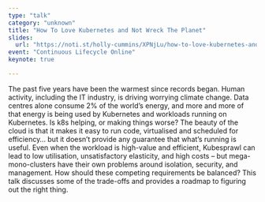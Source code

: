 ```yaml
---
type: "talk"
category: "unknown"
title: "How To Love Kubernetes and Not Wreck The Planet"
slides:
  url: "https://noti.st/holly-cummins/XPNjLu/how-to-love-kubernetes-and-not-wreck-the-planet-keynote"
event: "Continuous Lifecycle Online"
keynote: true

---
```

The past five years have been the warmest since records began. Human activity, including the IT industry, is driving worrying climate change. Data centres alone consume 2% of the world’s energy, and more and more of that energy is being used by Kubernetes and workloads running on Kubernetes. Is k8s helping, or making things worse?
The beauty of the cloud is that it makes it easy to run code, virtualised and scheduled for efficiency… but it doesn’t provide any guarantee that what’s running is useful. Even when the workload is high-value and efficient, Kubesprawl can lead to low utilisation, unsatisfactory elasticity, and high costs – but mega-mono-clusters have their own problems around isolation, security, and management. How should these competing requirements be balanced? This talk discusses some of the trade-offs and provides a roadmap to figuring out the right thing.